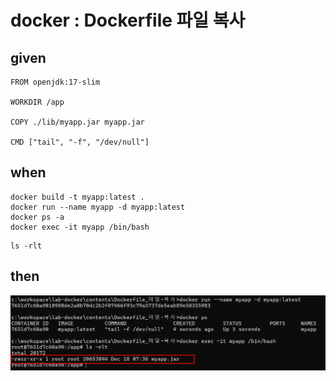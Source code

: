 # docker : Dockerfile 파일 복사

## given

```
FROM openjdk:17-slim

WORKDIR /app

COPY ./lib/myapp.jar myapp.jar

CMD ["tail", "-f", "/dev/null"]
```

## when

```
docker build -t myapp:latest .
docker run --name myapp -d myapp:latest
docker ps -a
docker exec -it myapp /bin/bash
```

```
ls -rlt
```

## then

![20241218_164530.png](..%2F..%2Fimages%2F20241218_164530.png)